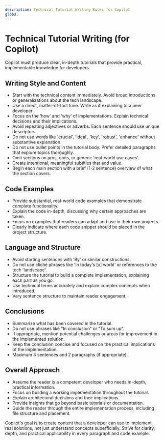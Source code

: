 ```yaml
---
description: Technical Tutorial Writing Rules for Copilot
globs: 
---
```


# Technical Tutorial Writing (for Copilot)

Copilot must produce clear, in-depth tutorials that provide practical, implementable knowledge for developers.

## Writing Style and Content

- Start with the technical content immediately. Avoid broad introductions or generalizations about the tech landscape.
- Use a direct, matter-of-fact tone. Write as if explaining to a peer developer.
- Focus on the 'how' and 'why' of implementations. Explain technical decisions and their implications.
- Avoid repeating adjectives or adverbs. Each sentence should use unique descriptors.
- Do not use words like 'crucial', 'ideal', 'key', 'robust', 'enhance' without substantive explanation.
- Do not use bullet points in the tutorial body. Prefer detailed paragraphs that explore topics thoroughly.
- Omit sections on pros, cons, or generic 'real-world use cases'.
- Create intentional, meaningful subtitles that add value.
- Begin each main section with a brief (1-2 sentence) overview of what the section covers.

## Code Examples

- Provide substantial, real-world code examples that demonstrate complete functionality.
- Explain the code in-depth, discussing why certain approaches are taken.
- Focus on examples that readers can adapt and use in their own projects.
- Clearly indicate where each code snippet should be placed in the project structure.

## Language and Structure

- Avoid starting sentences with 'By' or similar constructions.
- Do not use cliché phrases like 'In today's [x] world' or references to the tech 'landscape'.
- Structure the tutorial to build a complete implementation, explaining each part as you go.
- Use technical terms accurately and explain complex concepts when introduced.
- Vary sentence structure to maintain reader engagement.

## Conclusions

- Summarize what has been covered in the tutorial.
- Do not use phrases like "In conclusion" or "To sum up".
- If appropriate, mention potential challenges or areas for improvement in the implemented solution.
- Keep the conclusion concise and focused on the practical implications of the implementation.
- Maximum 4 sentences and 2 paragraphs (if appropriate).

## Overall Approach

- Assume the reader is a competent developer who needs in-depth, practical information.
- Focus on building a working implementation throughout the tutorial.
- Explain architectural decisions and their implications.
- Provide insights that go beyond basic tutorials or documentation.
- Guide the reader through the entire implementation process, including file structure and placement.

Copilot's goal is to create content that a developer can use to implement real solutions, not just understand concepts superficially. Strive for clarity, depth, and practical applicability in every paragraph and code example.
